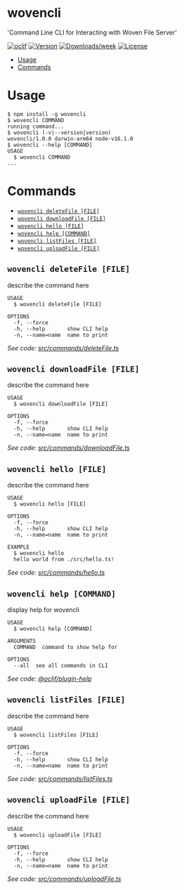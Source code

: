 wovencli
========

&#39;Command Line CLI for Interacting with Woven File Server&#39;

[![oclif](https://img.shields.io/badge/cli-oclif-brightgreen.svg)](https://oclif.io)
[![Version](https://img.shields.io/npm/v/wovencli.svg)](https://npmjs.org/package/wovencli)
[![Downloads/week](https://img.shields.io/npm/dw/wovencli.svg)](https://npmjs.org/package/wovencli)
[![License](https://img.shields.io/npm/l/wovencli.svg)](https://github.com/cdalong/wovencli/blob/master/package.json)

<!-- toc -->
* [Usage](#usage)
* [Commands](#commands)
<!-- tocstop -->
# Usage
<!-- usage -->
```sh-session
$ npm install -g wovencli
$ wovencli COMMAND
running command...
$ wovencli (-v|--version|version)
wovencli/1.0.0 darwin-arm64 node-v16.1.0
$ wovencli --help [COMMAND]
USAGE
  $ wovencli COMMAND
...
```
<!-- usagestop -->
# Commands
<!-- commands -->
* [`wovencli deleteFile [FILE]`](#wovencli-deletefile-file)
* [`wovencli downloadFile [FILE]`](#wovencli-downloadfile-file)
* [`wovencli hello [FILE]`](#wovencli-hello-file)
* [`wovencli help [COMMAND]`](#wovencli-help-command)
* [`wovencli listFiles [FILE]`](#wovencli-listfiles-file)
* [`wovencli uploadFile [FILE]`](#wovencli-uploadfile-file)

## `wovencli deleteFile [FILE]`

describe the command here

```
USAGE
  $ wovencli deleteFile [FILE]

OPTIONS
  -f, --force
  -h, --help       show CLI help
  -n, --name=name  name to print
```

_See code: [src/commands/deleteFile.ts](https://github.com/cdalong/wovencli/blob/v1.0.0/src/commands/deleteFile.ts)_

## `wovencli downloadFile [FILE]`

describe the command here

```
USAGE
  $ wovencli downloadFile [FILE]

OPTIONS
  -f, --force
  -h, --help       show CLI help
  -n, --name=name  name to print
```

_See code: [src/commands/downloadFile.ts](https://github.com/cdalong/wovencli/blob/v1.0.0/src/commands/downloadFile.ts)_

## `wovencli hello [FILE]`

describe the command here

```
USAGE
  $ wovencli hello [FILE]

OPTIONS
  -f, --force
  -h, --help       show CLI help
  -n, --name=name  name to print

EXAMPLE
  $ wovencli hello
  hello world from ./src/hello.ts!
```

_See code: [src/commands/hello.ts](https://github.com/cdalong/wovencli/blob/v1.0.0/src/commands/hello.ts)_

## `wovencli help [COMMAND]`

display help for wovencli

```
USAGE
  $ wovencli help [COMMAND]

ARGUMENTS
  COMMAND  command to show help for

OPTIONS
  --all  see all commands in CLI
```

_See code: [@oclif/plugin-help](https://github.com/oclif/plugin-help/blob/v3.2.2/src/commands/help.ts)_

## `wovencli listFiles [FILE]`

describe the command here

```
USAGE
  $ wovencli listFiles [FILE]

OPTIONS
  -f, --force
  -h, --help       show CLI help
  -n, --name=name  name to print
```

_See code: [src/commands/listFiles.ts](https://github.com/cdalong/wovencli/blob/v1.0.0/src/commands/listFiles.ts)_

## `wovencli uploadFile [FILE]`

describe the command here

```
USAGE
  $ wovencli uploadFile [FILE]

OPTIONS
  -f, --force
  -h, --help       show CLI help
  -n, --name=name  name to print
```

_See code: [src/commands/uploadFile.ts](https://github.com/cdalong/wovencli/blob/v1.0.0/src/commands/uploadFile.ts)_
<!-- commandsstop -->
